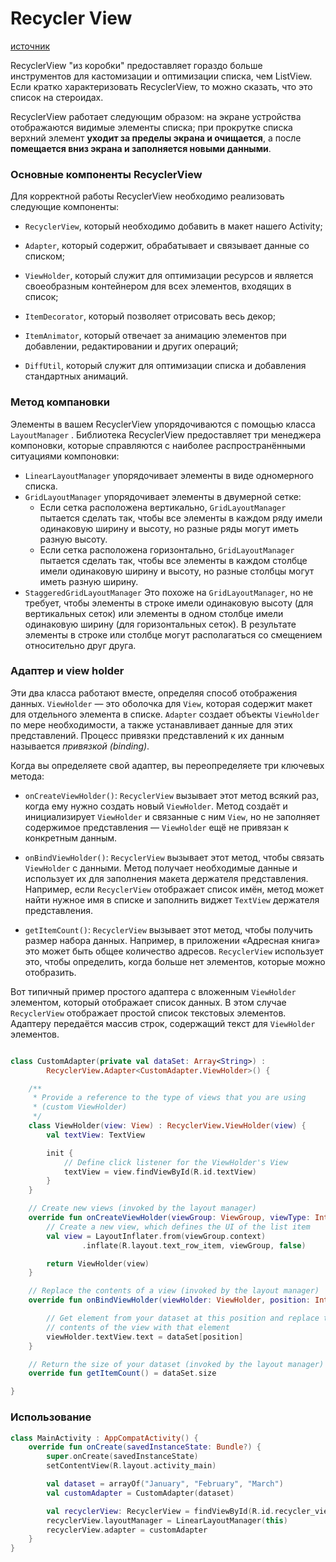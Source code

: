 # Recycler View

[источник](https://habr.com/ru/articles/705064/)

RecyclerView "из коробки" предоставляет гораздо больше инструментов для кастомизации и оптимизации списка, чем ListView. Если кратко характеризовать RecyclerView, то можно сказать, что это список на стероидах.

RecyclerView работает следующим образом: на экране устройства отображаются видимые элементы списка; при прокрутке списка верхний элемент **уходит за пределы экрана и очищается**, а после **помещается вниз экрана и заполняется новыми данными**.

### Основные компоненты RecyclerView
Для корректной работы RecyclerView необходимо реализовать следующие компоненты:

- `RecyclerView`, который необходимо добавить в макет нашего Activity;

- `Adapter`, который содержит, обрабатывает и связывает данные со списком;

- `ViewHolder`, который служит для оптимизации ресурсов и является своеобразным контейнером для всех элементов, входящих в список;

- `ItemDecorator`, который позволяет отрисовать весь декор;

- `ItemAnimator`, который отвечает за анимацию элементов при добавлении, редактировании и других операций;

- `DiffUtil`, который служит для оптимизации списка и добавления стандартных анимаций.

### Метод компановки

Элементы в вашем RecyclerView упорядочиваются с помощью класса `LayoutManager` . Библиотека RecyclerView предоставляет три менеджера компоновки, которые справляются с наиболее распространёнными ситуациями компоновки:

- `LinearLayoutManager` упорядочивает элементы в виде одномерного списка.
- `GridLayoutManager` упорядочивает элементы в двумерной сетке:
  - Если сетка расположена вертикально, `GridLayoutManager` пытается сделать так, чтобы все элементы в каждом ряду имели одинаковую ширину и высоту, но разные ряды могут иметь разную высоту.
  - Если сетка расположена горизонтально, `GridLayoutManager` пытается сделать так, чтобы все элементы в каждом столбце имели одинаковую ширину и высоту, но разные столбцы могут иметь разную ширину.
- `StaggeredGridLayoutManager` Это похоже на `GridLayoutManager`, но не требует, чтобы элементы в строке имели одинаковую высоту (для вертикальных сеток) или элементы в одном столбце имели одинаковую ширину (для горизонтальных сеток). В результате элементы в строке или столбце могут располагаться со смещением относительно друг друга.

### Адаптер и view holder

Эти два класса работают вместе, определяя способ отображения данных. `ViewHolder` — это оболочка для `View`, которая содержит макет для отдельного элемента в списке. `Adapter` создает объекты `ViewHolder` по мере необходимости, а также устанавливает данные для этих представлений. Процесс привязки представлений к их данным называется *привязкой (binding)*.

Когда вы определяете свой адаптер, вы переопределяете три ключевых метода:

- `onCreateViewHolder()`: `RecyclerView` вызывает этот метод всякий раз, когда ему нужно создать новый `ViewHolder`. Метод создаёт и инициализирует `ViewHolder` и связанные с ним `View`, но не заполняет содержимое представления — `ViewHolder` ещё не привязан к конкретным данным.

- `onBindViewHolder()`: `RecyclerView` вызывает этот метод, чтобы связать `ViewHolder` с данными. Метод получает необходимые данные и использует их для заполнения макета держателя представления. Например, если `RecyclerView` отображает список имён, метод может найти нужное имя в списке и заполнить виджет `TextView` держателя представления.

- `getItemCount()`: `RecyclerView` вызывает этот метод, чтобы получить размер набора данных. Например, в приложении «Адресная книга» это может быть общее количество адресов. `RecyclerView` использует это, чтобы определить, когда больше нет элементов, которые можно отобразить.

Вот типичный пример простого адаптера с вложенным `ViewHolder` элементом, который отображает список данных. В этом случае `RecyclerView` отображает простой список текстовых элементов. Адаптеру передаётся массив строк, содержащий текст для `ViewHolder` элементов.

```kotlin

class CustomAdapter(private val dataSet: Array<String>) :
        RecyclerView.Adapter<CustomAdapter.ViewHolder>() {

    /**
     * Provide a reference to the type of views that you are using
     * (custom ViewHolder)
     */
    class ViewHolder(view: View) : RecyclerView.ViewHolder(view) {
        val textView: TextView

        init {
            // Define click listener for the ViewHolder's View
            textView = view.findViewById(R.id.textView)
        }
    }

    // Create new views (invoked by the layout manager)
    override fun onCreateViewHolder(viewGroup: ViewGroup, viewType: Int): ViewHolder {
        // Create a new view, which defines the UI of the list item
        val view = LayoutInflater.from(viewGroup.context)
                .inflate(R.layout.text_row_item, viewGroup, false)

        return ViewHolder(view)
    }

    // Replace the contents of a view (invoked by the layout manager)
    override fun onBindViewHolder(viewHolder: ViewHolder, position: Int) {

        // Get element from your dataset at this position and replace the
        // contents of the view with that element
        viewHolder.textView.text = dataSet[position]
    }

    // Return the size of your dataset (invoked by the layout manager)
    override fun getItemCount() = dataSet.size

}

```

### Использование 

```kotlin
class MainActivity : AppCompatActivity() {
    override fun onCreate(savedInstanceState: Bundle?) {
        super.onCreate(savedInstanceState)
        setContentView(R.layout.activity_main)

        val dataset = arrayOf("January", "February", "March")
        val customAdapter = CustomAdapter(dataset)

        val recyclerView: RecyclerView = findViewById(R.id.recycler_view)
        recyclerView.layoutManager = LinearLayoutManager(this)
        recyclerView.adapter = customAdapter
    }
}
```